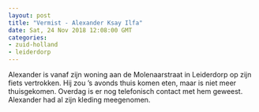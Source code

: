 ```yaml
---
layout: post
title: "Vermist - Alexander Ksay Ilfa"
date: Sat, 24 Nov 2018 12:08:00 GMT
categories: 
- zuid-holland 
- leiderdorp 
---
```


Alexander is vanaf zijn woning aan de Molenaarstraat in Leiderdorp op zijn fiets vertrokken. Hij zou ’s avonds thuis komen eten, maar is niet meer thuisgekomen. Overdag is er nog telefonisch contact met hem geweest.  Alexander had al zijn kleding meegenomen.
